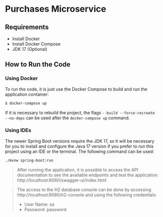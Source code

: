 # Purchases Microservice

## Requirements

- Install Docker
- Install Docker Compose
- JDK 17 (Optional)

## How to Run the Code

### Using Docker

To run the code, it is just use the Docker Compose to build and run the application container:

```bash
$ docker-compose up
```

If it is necessary to rebuild the project, the flags `--build --force-recreate --no-deps` can be used after the `docker-compose up` command.

### Using IDEs

The newer Spring Boot versions require the JDK 17, so it will be necessary for you to install and configure the Java 17 version 
if you prefer to run this project using an IDE or the terminal. The following command can be used:

```bash
./mvnw spring-boot:run
```

> After running the application, it is possible to access the API documentation to see the available endpoints and test the application: http://localhost:8080/swagger-ui/index.html

> The access to the H2 database console can be done by accessing http://localhost:8080/h2-console and using the following credentials: 
> - User Name: sa
> - Password: password